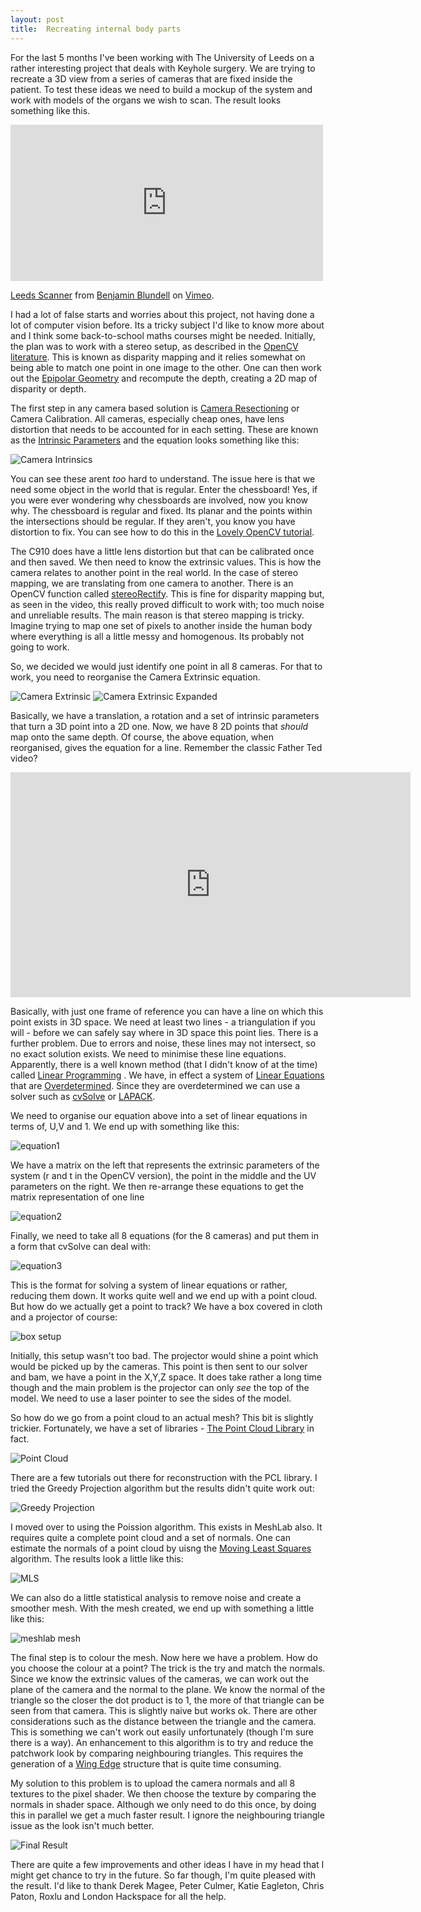 ```yaml
---
layout: post
title:  Recreating internal body parts
---
```


For the last 5 months I've been working with The University of Leeds on a rather interesting project that deals with Keyhole surgery. We are trying to recreate a 3D view from a series of cameras that are fixed inside the patient. To test these ideas we need to build a mockup of the system and work with models of the organs we wish to scan. The result looks something like this.

<iframe src="http://player.vimeo.com/video/47714478" width="500" height="250" frameborder="0" webkitAllowFullScreen mozallowfullscreen allowFullScreen></iframe> <p><a href="http://vimeo.com/47714478">Leeds Scanner</a> from <a href="http://vimeo.com/user1678273">Benjamin Blundell</a> on <a href="http://vimeo.com">Vimeo</a>.</p>

I had a lot of false starts and worries about this project, not having done a lot of computer vision before. Its a tricky subject I'd like to know more about and I think some back-to-school maths courses might be needed. Initially, the plan was to work with a stereo setup, as described in the [OpenCV literature](http://docs.opencv.org/modules/calib3d/doc/camera_calibration_and_3d_reconstruction.html#stereorectify). This is known as disparity mapping and it relies somewhat on being able to match one point in one image to the other. One can then work out the [Epipolar Geometry]()  and recompute the depth, creating a 2D map of disparity or depth.

The first step in any camera based solution is [Camera Resectioning]() or Camera Calibration. All cameras, especially cheap ones, have lens distortion that needs to be accounted for in each setting. These are known as the [Intrinsic Parameters]() and the equation looks something like this:

![Camera Intrinsics](http://docs.opencv.org/_images/math/dbe76ed3ef28b501c3933a74618c2c94889d38fa.png)

You can see these arent *too* hard to understand. The issue here is that we need some object in the world that is regular. Enter the chessboard!  Yes, if you were ever wondering why chessboards are involved, now you know why. The chessboard is regular and fixed. Its planar and the points within the intersections should be regular. If they aren't,  you know you have distortion to fix. You can see how to do this in the [Lovely OpenCV tutorial](http://docs.opencv.org/doc/tutorials/calib3d/camera_calibration_square_chess/camera_calibration_square_chess.html#cameracalibrationsquarechessboardtutorial).

The C910 does have a little lens distortion but that can be calibrated once and then saved. We then need to know the extrinsic values. This is how the camera relates to another point in the real world. In the case of stereo mapping, we are translating from one camera to another. There is an OpenCV function called [stereoRectify](http://docs.opencv.org/modules/calib3d/doc/camera_calibration_and_3d_reconstruction.html#stereorectify). This is fine for disparity mapping but, as seen in the video, this really proved difficult to work with; too much noise and unreliable results. The main reason is that stereo mapping is tricky. Imagine trying to map one set of pixels to another inside the human body where everything is all a little messy and homogenous. Its probably not going to work.

So, we decided we would just identify one point in all 8 cameras. For that to work, you need to reorganise the Camera Extrinsic equation.

![Camera Extrinsic](http://docs.opencv.org/_images/math/765aba62c7cb09fd36c1b44f3a2e422a28c4ec70.png)
![Camera Extrinsic Expanded](http://docs.opencv.org/_images/math/50a3464c85a412907d91fd8895108ff692eb8d08.png)

Basically, we have a translation, a rotation and a set of intrinsic parameters that turn a 3D point into a 2D one.  Now, we have 8 2D points that *should* map onto the same depth. Of course, the above equation, when reorganised, gives the equation for a line. Remember the classic Father Ted video?

<iframe width="640" height="360" src="http://www.youtube.com/embed/25N-4zrk390?feature=player_detailpage#t=32s" frameborder="0" allowfullscreen></iframe>

Basically, with just one frame of reference you can have a line on which this point exists in 3D space. We need at least two lines - a triangulation if you will - before we can safely say where in 3D space this point lies. There is a further problem. Due to errors and noise, these lines may not intersect, so no exact solution exists. We need to minimise these line equations. Apparently, there is a well known method (that I didn't know of at the time) called [Linear Programming](http://en.wikipedia.org/wiki/Linear_programming) . We have, in effect a system of [Linear Equations](http://en.wikipedia.org/wiki/Systems_of_linear_equations) that are [Overdetermined](http://en.wikipedia.org/wiki/Overdetermined_system).  Since they are overdetermined we can use a solver such as [cvSolve]() or [LAPACK]().

We need to organise our equation above into a set of linear equations in terms of, U,V and 1. We end up with something like this:

![equation1](http://lab.section9.co.uk/images/equation1.png)

We have a matrix on the left that represents the extrinsic parameters of the system (r and t in the OpenCV version), the point in the middle and the UV parameters on the right. We then re-arrange these equations to get the matrix representation of one line

![equation2](http://lab.section9.co.uk/images/equation2.png)

Finally, we need to take all 8 equations (for the 8 cameras) and put them in a form that cvSolve can deal with:

![equation3](http://lab.section9.co.uk/images/equation3.png)

This is the format for solving a system of linear equations or rather, reducing them down. It works quite well and we end up with a point cloud. But how do we actually get a point to track? We have a box covered in cloth and a projector of course:

![box setup](http://farm6.staticflickr.com/5235/7087159303_ef0ebd5a4f.jpg)

Initially, this setup wasn't too bad. The projector would shine a point which would be picked up by the cameras. This point is then sent to our solver and bam, we have a point in the X,Y,Z space. It does take rather a long time though and the main problem is the projector can only *see* the top of the model. We need to use a laser pointer to see the sides of the model.

So how do we go from a point cloud to an actual mesh? This bit is slightly trickier. Fortunately, we have a set of libraries - [The Point Cloud Library]() in fact.

![Point Cloud](http://farm9.staticflickr.com/8024/7407179758_226e1e17f9.jpg)

There are a few tutorials out there for reconstruction with the PCL  library. I tried the Greedy Projection algorithm but the results didn't quite work out:

![Greedy Projection](http://farm8.staticflickr.com/7269/7407179846_e4fc587e35.jpg)

I moved over to using the Poission algorithm. This exists in MeshLab also. It requires quite a complete point cloud and a set of normals. One can estimate the normals of a point cloud by uisng the [Moving Least Squares](http://www.pointclouds.org/documentation/tutorials/resampling.php) algorithm. The results look a little like this:

![MLS](http://farm9.staticflickr.com/8012/7449154248_e40c236777.jpg)

We can also do a little statistical analysis to remove noise and create a smoother mesh. With the mesh created, we end up with something a little like this:

![meshlab mesh](http://farm9.staticflickr.com/8017/7630835790_30dea1be0c.jpg)

The final step is to colour the mesh. Now here we have a problem. How do you choose the colour at a point? The trick is the try and match the normals. Since we know the extrinsic values of the cameras, we can work out the plane of the camera and the normal to the plane. We know the normal of the triangle so the closer the dot product is to 1, the more of that triangle can be seen from that camera. This is slightly naive but works ok. There are other considerations such as the distance between the triangle and the camera. This is something we can't work out easily unfortunately (though I'm sure there is a way). An enhancement to this algorithm is to try and reduce the patchwork look by comparing neighbouring triangles. This requires the generation of a [Wing Edge]() structure that is quite time consuming.

My solution to this problem is to upload the camera normals and all 8 textures to the pixel shader. We then choose the texture by comparing the normals in shader space. Although we only need to do this once, by doing this in parallel we get a much faster result. I ignore the neighbouring triangle issue as the look isn't much better.

![Final Result](http://farm8.staticflickr.com/7118/7699005862_6c75aca6a4.jpg)

There are quite a few improvements and other ideas I have in my head that I might get chance to try in the future. So far though, I'm quite pleased with the result. I'd like to thank Derek Magee, Peter Culmer, Katie Eagleton, Chris Paton, Roxlu and London Hackspace for all the help.
